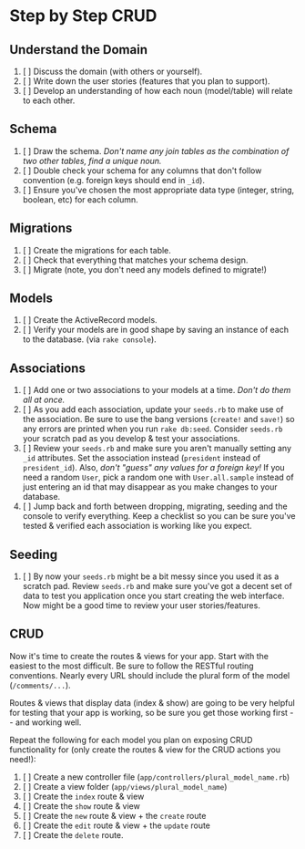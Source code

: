 # Step by Step CRUD

## Understand the Domain
1. [ ] Discuss the domain (with others or yourself).
1. [ ] Write down the user stories (features that you plan to support).
1. [ ] Develop an understanding of how each noun (model/table) will relate to each other.

## Schema
1. [ ] Draw the schema. _Don't name any join tables as the combination of two other tables, find a unique noun._
1. [ ] Double check your schema for any columns that don't follow convention (e.g. foreign keys should end in `_id`).
1. [ ] Ensure you've chosen the most appropriate data type (integer, string, boolean, etc) for each column.

## Migrations
1. [ ] Create the migrations for each table.
1. [ ] Check that everything that matches your schema design.
1. [ ] Migrate (note, you don't need any models defined to migrate!)

## Models
1. [ ] Create the ActiveRecord models.
1. [ ] Verify your models are in good shape by saving an instance of each to the database. (via `rake console`).

## Associations
1. [ ] Add one or two associations to your models at a time. _Don't do them all at once._
1. [ ] As you add each association, update your `seeds.rb` to make use of the association. Be sure to use the bang versions (`create!` and `save!`) so any errors are printed when you run `rake db:seed`. Consider `seeds.rb` your scratch pad as you develop & test your associations.
1. [ ] Review your `seeds.rb` and make sure you aren't manually setting any `_id` attributes. Set the association instead (`president` instead of `president_id`). Also, _don't "guess" any values for a foreign key!_ If you need a random `User`, pick a random one with `User.all.sample` instead of just entering an id that may disappear as you make changes to your database.
1. [ ] Jump back and forth between dropping, migrating, seeding and the console to verify everything. Keep a checklist so you can be sure you've tested & verified each association is working like you expect.

## Seeding
1. [ ] By now your `seeds.rb` might be a bit messy since you used it as a scratch pad. Review `seeds.rb` and make sure you've got a decent set of data to test you application once you start creating the web interface. Now might be a good time to review your user stories/features.

## CRUD
Now it's time to create the routes & views for your app. Start with the easiest to the most difficult. Be sure to follow the RESTful routing conventions. Nearly every URL should include the plural form of the model (`/comments/...`).  

Routes & views that display data (index & show) are going to be very helpful for testing that your app is working, so be sure you get those working first -- and working well.


Repeat the following for each model you plan on exposing CRUD functionality for (only create the routes & view for the CRUD actions you need!):

1. [ ] Create a new controller file (`app/controllers/plural_model_name.rb`)
1. [ ] Create a view folder (`app/views/plural_model_name`)
1. [ ] Create the `index` route & view
1. [ ] Create the `show` route & view
1. [ ] Create the `new` route & view + the `create` route
1. [ ] Create the `edit` route & view + the `update` route
1. [ ] Create the `delete` route.
